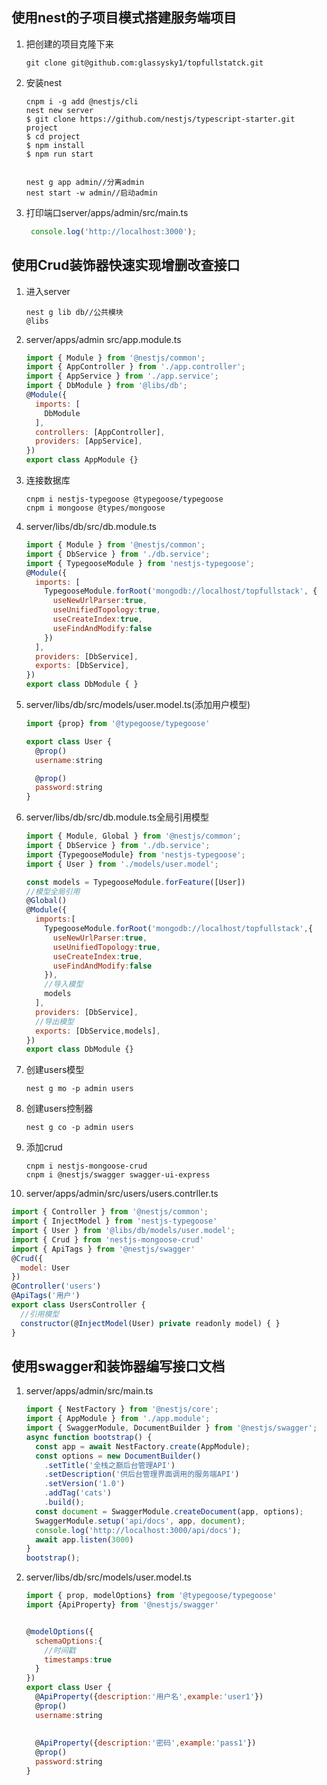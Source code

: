 ## 使用nest的子项目模式搭建服务端项目

1. 把创建的项目克隆下来

   ```shell
   git clone git@github.com:glassysky1/topfullstatck.git
   ```

2. 安装nest

   ```shell
   cnpm i -g add @nestjs/cli
   nest new server
   $ git clone https://github.com/nestjs/typescript-starter.git project
   $ cd project
   $ npm install
   $ npm run start
   

   nest g app admin//分离admin
   nest start -w admin//启动admin
   ```
   
3. 打印端口server/apps/admin/src/main.ts

   ```javascript
    console.log('http://localhost:3000');
   ```

## 使用Crud装饰器快速实现增删改查接口

1. 进入server

   ```shell
   nest g lib db//公共模块
   @libs
   ```

2. server/apps/admin src/app.module.ts

   ```javascript
   import { Module } from '@nestjs/common';
   import { AppController } from './app.controller';
   import { AppService } from './app.service';
   import { DbModule } from '@libs/db';
   @Module({
     imports: [
       DbModule
     ],
     controllers: [AppController],
     providers: [AppService],
   })
   export class AppModule {}
   
   ```

3. 连接数据库

   ```shell
   cnpm i nestjs-typegoose @typegoose/typegoose
   cnpm i mongoose @types/mongoose
   ```

4. server/libs/db/src/db.module.ts

   ```javascript
   import { Module } from '@nestjs/common';
   import { DbService } from './db.service';
   import { TypegooseModule } from 'nestjs-typegoose';
   @Module({
     imports: [
       TypegooseModule.forRoot('mongodb://localhost/topfullstack', {
         useNewUrlParser:true,
         useUnifiedTopology:true,
         useCreateIndex:true,
         useFindAndModify:false
       })
     ],
     providers: [DbService],
     exports: [DbService],
   })
   export class DbModule { }
   ```

5. server/libs/db/src/models/user.model.ts(添加用户模型)

   ```javascript
   import {prop} from '@typegoose/typegoose'
   
   export class User {
     @prop()
     username:string
   
     @prop()
     password:string
   }
   ```

6. server/libs/db/src/db.module.ts全局引用模型

   ```javascript
   import { Module, Global } from '@nestjs/common';
   import { DbService } from './db.service';
   import {TypegooseModule} from 'nestjs-typegoose';
   import { User } from './models/user.model';
   
   const models = TypegooseModule.forFeature([User])
   //模型全局引用
   @Global()
   @Module({
     imports:[
       TypegooseModule.forRoot('mongodb://localhost/topfullstack',{
         useNewUrlParser:true,
         useUnifiedTopology:true,
         useCreateIndex:true,
         useFindAndModify:false
       }),
       //导入模型
       models
     ],
     providers: [DbService],
     //导出模型
     exports: [DbService,models],
   })
   export class DbModule {}
   
   ```

7. 创建users模型

   ```SHELL
   nest g mo -p admin users
   ```

8. 创建users控制器

   ```shell
   nest g co -p admin users
   ```

9. 添加crud

   ```shell
   cnpm i nestjs-mongoose-crud
   cnpm i @nestjs/swagger swagger-ui-express
   ```

10. server/apps/admin/src/users/users.contrller.ts

   ```javascript
   import { Controller } from '@nestjs/common';
   import { InjectModel } from 'nestjs-typegoose'
   import { User } from '@libs/db/models/user.model';
   import { Crud } from 'nestjs-mongoose-crud'
   import { ApiTags } from '@nestjs/swagger'
   @Crud({
     model: User
   })
   @Controller('users')
   @ApiTags('用户')
   export class UsersController {
     //引用模型
     constructor(@InjectModel(User) private readonly model) { }
   }
   
   ```

## 使用swagger和装饰器编写接口文档

1. server/apps/admin/src/main.ts

   ```javascript
   import { NestFactory } from '@nestjs/core';
   import { AppModule } from './app.module';
   import { SwaggerModule, DocumentBuilder } from '@nestjs/swagger';
   async function bootstrap() {
     const app = await NestFactory.create(AppModule);
     const options = new DocumentBuilder()
       .setTitle('全栈之巅后台管理API')
       .setDescription('供后台管理界面调用的服务端API')
       .setVersion('1.0')
       .addTag('cats')
       .build();
     const document = SwaggerModule.createDocument(app, options);
     SwaggerModule.setup('api/docs', app, document);
     console.log('http://localhost:3000/api/docs');
     await app.listen(3000)
   }
   bootstrap();
   
   ```
   
2. server/libs/db/src/models/user.model.ts

   ```javascript
   import { prop, modelOptions} from '@typegoose/typegoose'
   import {ApiProperty} from '@nestjs/swagger'
   
   
   @modelOptions({
     schemaOptions:{
       //时间戳
       timestamps:true
     }
   })
   export class User {
     @ApiProperty({description:'用户名',example:'user1'})
     @prop()
     username:string
     
     
     @ApiProperty({description:'密码',example:'pass1'})
     @prop()
     password:string
   }
   ```

   